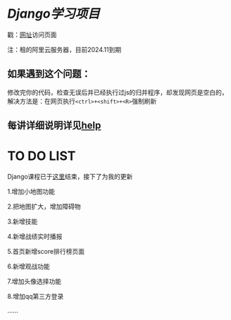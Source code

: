 # *Django学习项目*

戳：[网址](https://app6534.acapp.acwing.com.cn/)访问页面

注：租的阿里云服务器，目前2024.11到期

## 如果遇到这个问题：
修改完你的代码，检查无误后并已经执行过js的归并程序，却发现网页是空白的，解决方法是：在网页执行`<ctrl>+<shift>+<R>`强制刷新

## 每讲详细说明详见[help](https://git.acwing.com/glk/django_lesson/-/tree/master/help)


# TO DO LIST
Django课程已于[这里](https://git.acwing.com/glk/django_lesson/-/tree/5ca4d81d21ee5399db670b48be0e37751672329c)结束，接下了为我的更新

1.增加小地图功能

2.把地图扩大，增加障碍物

3.新增技能

4.新增战绩实时播报

5.首页新增score排行榜页面

6.新增观战功能

7.增加头像选择功能

8.增加qq第三方登录

......
